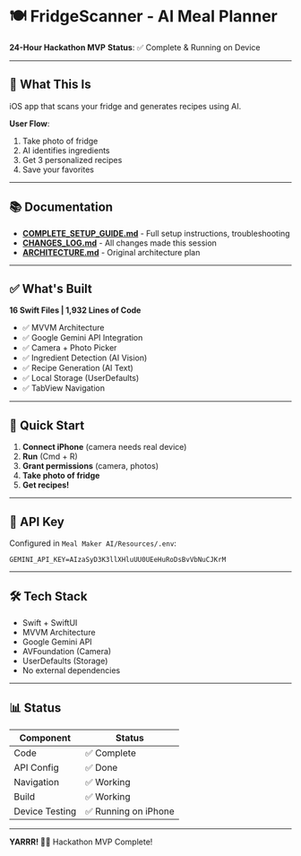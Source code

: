 # 🍽️ FridgeScanner - AI Meal Planner

**24-Hour Hackathon MVP**
**Status**: ✅ Complete & Running on Device

---

## 🎯 What This Is

iOS app that scans your fridge and generates recipes using AI.

**User Flow**:
1. Take photo of fridge
2. AI identifies ingredients
3. Get 3 personalized recipes
4. Save your favorites

---

## 📚 Documentation

- **[COMPLETE_SETUP_GUIDE.md](Meal%20Maker%20AI/COMPLETE_SETUP_GUIDE.md)** - Full setup instructions, troubleshooting
- **[CHANGES_LOG.md](CHANGES_LOG.md)** - All changes made this session
- **[ARCHITECTURE.md](Meal%20Maker%20AI/ARCHITECTURE.md)** - Original architecture plan

---

## ✅ What's Built

**16 Swift Files | 1,932 Lines of Code**

- ✅ MVVM Architecture
- ✅ Google Gemini API Integration
- ✅ Camera + Photo Picker
- ✅ Ingredient Detection (AI Vision)
- ✅ Recipe Generation (AI Text)
- ✅ Local Storage (UserDefaults)
- ✅ TabView Navigation

---

## 🚀 Quick Start

1. **Connect iPhone** (camera needs real device)
2. **Run** (Cmd + R)
3. **Grant permissions** (camera, photos)
4. **Take photo of fridge**
5. **Get recipes!**

---

## 🔑 API Key

Configured in `Meal Maker AI/Resources/.env`:
```
GEMINI_API_KEY=AIzaSyD3K3llXHluUU0UEeHuRoDsBvVbNuCJKrM
```

---

## 🛠️ Tech Stack

- Swift + SwiftUI
- MVVM Architecture
- Google Gemini API
- AVFoundation (Camera)
- UserDefaults (Storage)
- No external dependencies

---

## 📊 Status

| Component | Status |
|-----------|--------|
| Code | ✅ Complete |
| API Config | ✅ Done |
| Navigation | ✅ Working |
| Build | ✅ Working |
| Device Testing | ✅ Running on iPhone |

---

**YARRR! 🏴‍☠️** Hackathon MVP Complete!
